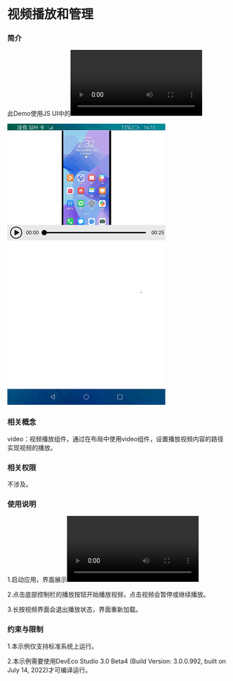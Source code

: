 # 视频播放和管理

### 简介

 此Demo使用JS UI中的<video/>组件，实现视频播放。您可以通过video自带的控制栏进行播放、暂停等操作。实现效果如下：

![main](screenshots/device/main.png)

### 相关概念

video：视频播放组件，通过在布局中使用video组件，设置播放视频内容的路径实现视频的播放。

### 相关权限

不涉及。

### 使用说明

1.启动应用，界面展示<video/>组件，加载预置视频，此时视频处于暂停播放状态。

2.点击底部控制栏的播放按钮开始播放视频，点击视频会暂停或继续播放。

3.长按视频界面会退出播放状态，界面重新加载。

### 约束与限制

1.本示例仅支持标准系统上运行。

2.本示例需要使用DevEco Studio 3.0 Beta4 (Build Version: 3.0.0.992, built on July 14, 2022)才可编译运行。